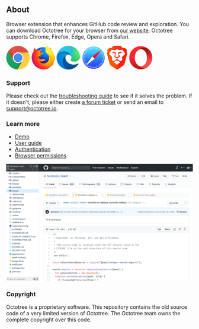## About

Browser extension that enhances GitHub code review and exploration. You can download Octotree for your browser from [our website](https://www.octotree.io). Octotree supports Chrome, Firefox, Edge, Opera and Safari.

[![Chrome](assets/chrome.png "Chrome")](https://chrome.google.com/webstore/detail/octotree/bkhaagjahfmjljalopjnoealnfndnagc)
[![Firefox](assets/firefox.png "Firefox")](https://addons.mozilla.org/en-US/firefox/addon/octotree/)
[![Edge](assets/edge.png "Edge")](https://microsoftedge.microsoft.com/addons/detail/octotree/joagmknfcgpikbadjkaikmnhpjadihjg?hl=en-US)
[![Safari](assets/safari.png "Safari")](https://itunes.apple.com/us/app/octotree-pro/id1457450145?mt=12)
[![Brave](assets/brave.png "Brave")](https://brave.com/learn/installing-chrome-extensions/)
[![Opera](assets/opera.png "Opera")](https://addons.opera.com/en/extensions/details/octotree/)

### Support

Please check out the [troubleshooting guide](https://github.com/ovity/octotree/issues/1097) to see if it solves the problem. If it doesn't, please either create [a forum ticket](https://github.com/ovity/octotree/issues/new) or send an email to support@octotree.io.

### Learn more

- [Demo](https://www.youtube.com/watch?v=tyUNy-WFs-c)
- [User guide](https://www.octotree.io/features)
- [Authentication](https://www.octotree.io/features#authentication)
- [Browser permissions](https://www.octotree.io/features#browser-permissions)

[![Octotree](assets/demo.png)](https://www.youtube.com/watch?v=tyUNy-WFs-c)

### Copyright

Octotree is a proprietary software. This repository contains the old source code of a very limited version of Octotree. The Octotree team owns the complete copyright over this code.
